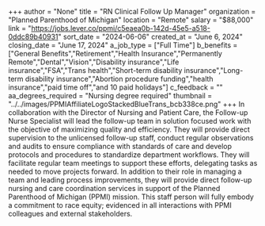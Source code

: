 +++
author = "None"
title = "RN Clinical Follow Up Manager"
organization = "Planned Parenthood of Michigan"
location = "Remote"
salary = "$88,000"
link = "https://jobs.lever.co/ppmi/c5eaea0b-142d-45e5-a518-0ddc89b40931"
sort_date = "2024-06-06"
created_at = "June 6, 2024"
closing_date = "June 17, 2024"
a_job_type = ["Full Time"]
b_benefits = ["General Benefits","Retirement","Health Insurance","Permanently Remote","Dental","Vision","Disability insurance","Life insurance","FSA","Trans health","Short-term disability insurance","Long-term disability insurance","Abortion procedure funding","health insurance","paid time off","and 10 paid holidays"]
c_feedback = ""
aa_degrees_required = "Nursing degree required"
thumbnail = "../../images/PPMIAffiliateLogoStackedBlueTrans_bcb338ce.png"
+++
In collaboration with the Director of Nursing and Patient Care, the Follow-up Nurse Specialist will lead the follow-up team in solution focused work with the objective of maximizing quality and efficiency. They will provide direct supervision to the unlicensed follow-up staff, conduct regular observations and audits to ensure compliance with standards of care and develop protocols and procedures to standardize department workflows. They will facilitate regular team meetings to support these efforts, delegating tasks as needed to move projects forward. In addition to their role in managing a team and leading process improvements, they will provide direct follow-up nursing and care coordination services in support of the Planned Parenthood of Michigan (PPMI) mission.   This staff person will fully embody a commitment to race equity; evidenced in all interactions with PPMI colleagues and external stakeholders.